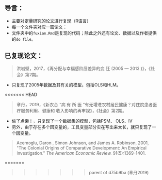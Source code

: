 ## 导言：

- 主要对定量研究的论文进行复现（R语言）
- 每一个文件夹对应一篇论文：
- 文件夹中的`fuxian.Rmd`是复现的代码；除此之外还有论文、数据以及作者提供的`do file`。

## 已复现论文：

> 洪岩壁，2017，《再分配与幸福感阶层差异的变 迁 (2005 — 2013 )》，《社会》第2期。

- 只复现了2005年数据及其有关的模型，包括OLS和HLM。

<<<<<<< HEAD
> 章丹，2019，《新农合 “病 有 所 医 ”有无增进农村居民健康？对住院患者医疗服务利用、健康和 收入影响的再审视》，《社会》第2期。

- 偷了点懒！，只复现了一个数据集的模型，包括PSM、 OLS、IV
- 另外，由于存在多个因变量的，工具变量部分实在写出来太长，就只复现了一个因变量。

> Acemoglu, Daron , Simon Johnson, and James A. Robinson, 2001, "The Colonial Origins of Comparative Development: An Empirical Investigation." *The American Economic Review.* 91(5):1369-1401.

=======
>>>>>>> parent of d75b9ba (章丹2019)
